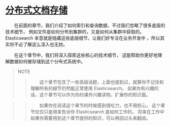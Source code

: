 # [分布式文档存储](README.md)  
&emsp;&emsp;在前面的章节，我们介绍了如何索引和查询数据，不过我们忽略了很多底层的技术细节，
例如文件是如何分布到集群的，又是如何从集群中获取的。
Elasticsearch 本意就是隐藏这些底层细节，让我们好专注在业务开发中
，所以其实你不必了解这么深入也无妨。

&emsp;&emsp;在这个章节中，我们将深入探索这些核心的技术细节，
这能帮助你更好地理解数据如何被存储到这个分布式系统中。  
>NOTE 
>>&emsp;&emsp;这个章节包含了一些高级话题，上面也提到过，就算你不记住和理解所有的细节仍然能正常使用 Elasticsearch。 
如果你有兴趣的话，这个章节可以作为你的课外兴趣读物，扩展你的知识面。
   
>>&emsp;&emsp;如果你在阅读这个章节的时候感到很吃力，也不用担心。 
这个章节仅仅只是用来告诉你 Elasticsearch 是如何工作的， 
将来在工作中如果你需要用到这个章节提供的知识，可以再回过头来翻阅。